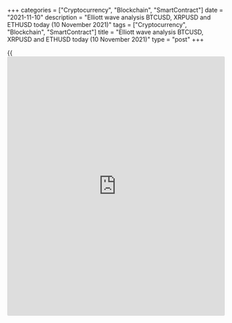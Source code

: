 +++
categories = ["Cryptocurrency", "Blockchain", "SmartContract"]
date = "2021-11-10"
description = "Elliott wave analysis BTCUSD, XRPUSD and ETHUSD today (10 November 2021)"
tags = ["Cryptocurrency", "Blockchain", "SmartContract"]
title = "Elliott wave analysis BTCUSD, XRPUSD and ETHUSD today (10 November 2021)"
type = "post"
+++

{{<iframe id="large-banner" src="https://www.bounty.group/#slide=15.0" width="100%" height="600" scrolling="no" style="border: 0px solid rgb(216, 221, 230); border-radius: 3px;">}}

2021-11-10

2021-11-10

Short-term forecast for BTCUSD, XRPUSD and ETHUSD 10.11.2021Roman Onegin

I welcome my readers!

I have prepared a short-term cryptocurrency forecast based on Elliott
wave analysis of Bitcoin, Ripple, and Ethereum. I offer entry signals to
trade each cryptocurrency.

Bitcoin and Ethereum are forming the final parts of large bullish
impulses. Let us explore each chart in more detail.

The article covers the following subjects:

##  **Elliott wave Bitcoin analysis**

The BTCUSD continues forming the impulse upwave (A) composed of sub-
waves 1-2-3-4-5. There is developing the concluding part of the final
wave 5. The horizontal corrective wave 4 has completed as a double three
[W]-[X]-[Y]. Next, the price has started rising in the bullish impulse
wave 5 composed of sub-waves [1]-[2]-[3]-[4]-[5]. The price will
continue rising to a level of 73100.00, where wave 5 will be 50% of wave
3.

### Trading plan for [BTCUSD][1] today:

Buy 66393.00, TP 73100.00

* * *

##  **Elliott wave Ripple analysis**

The XRPUSD chart displays the structure of the large linking wave (X),
with the final sub-wave unfolding inside as a double zigzag (W)-(X)-(Y).
The motive wave (W) and the linking wave (X) have completed, so the
Ripple price should be rising in the bullish zigzag-shaped wave composed
of sub-waves A-B-C to a level above 1.380, as outlined in the chart.

### Trading plan for [XRPUSD][2] **** today:

Buy 1.232, TP 1.380

* * *

##  **Elliott wave Ethereum analysis**

The ETHUSD chart displays the structure of impulse [5] of (5). The third
leg of this wave, sub-wave 3, has completed. The market should be rising
in correction 4, which should be small. The Ethereum price should be
rising in sub-waves 4 and 5 to a level of 4930.00, where wave 5 will
end.

### Trading plan for [ETHUSD][3] **** today:

Buy 4702.64, TP 4930.00

* * *

P.S. Did you like my article? Share it in social networks: it will be
the best “thank you" :)

Ask me questions and comment below. I’ll be glad to answer your
questions and give necessary explanations.

 **Useful links:**

  * I recommend trying to trade with a reliable broker [here][4]. The system allows you to trade by yourself or copy successful traders from all across the globe.
  * Use my promo-code BLOG for getting deposit bonus 50% on LiteForex platform. Just enter this code in the appropriate field while [depositing][5] your trading account.
  * Telegram chat for traders: <t.me/liteforexengchat>. We are sharing the signals and trading experience
  * Telegram channel with high-quality analytics, Forex reviews, training articles, and other useful things for traders <t.me/liteforex>

## Price chart of BTCUSD in real time mode

The content of this article reflects the author’s opinion and does not
necessarily reflect the official position of LiteForex. The material
published on this page is provided for informational purposes only and
should not be considered as the provision of investment advice for the
purposes of Directive 2004/39/EC.

Rate this article:

{{value}}

( {{count}} {{title}} )

   1. my.liteforex.com/trading/chart?symbol=BTCUSD
   2. my.liteforex.com/trading/chart?symbol=XRPUSD
   3. my.liteforex.com/trading/chart?symbol=ETHUSD
   4. my.liteforex.com/?category=analysts-opinions&slug=short-term-forecast-for-[BTC](https://www.playgroundfx.com/blog/who-is-the-creator-of-bitcoin/)usd-xrpusd-and-ethusd-10112021&openPopup=%2Fregistration%2Fpopup&utm_source=blog&utm_medium=article&utm_campaign=bonus
   5. my.liteforex.com/deposit/?category=analysts-opinions&slug=short-term-forecast-for-[BTC](https://www.playgroundfx.com/blog/who-is-the-creator-of-bitcoin/)usd-xrpusd-and-ethusd-10112021&promo_code=BLOG&utm_source=blog&utm_medium=article&utm_campaign=bonus
